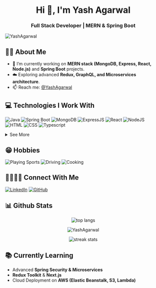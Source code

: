 <h1 align="center">Hi 👋, I'm Yash Agarwal</h1>
<h3 align="center">Full Stack Developer | MERN & Spring Boot</h3>

<p align="left"> <img src="https://komarev.com/ghpvc/?username=YashCoderX&label=Profile%20views&color=0e75b6&style=for-the-badge" alt="YashAgarwal" /> </p>

## 👦🏻 About Me

- 🌱 I’m currently working on **MERN stack (MongoDB, Express, React, Node.js)** and **Spring Boot** projects.
- ☁️ Exploring advanced **Redux, GraphQL, and Microservices architecture**.
- 📫  Reach me: [@YashAgarwal](https://www.linkedin.com/in/yashagarwal1611/)

## 💻 Technologies I Work With

![Java](https://img.shields.io/badge/Java-ED8B00?style=for-the-badge&logo=openjdk&logoColor=white)
![Spring Boot](https://img.shields.io/badge/SpringBoot-6DB33F?style=for-the-badge&logo=springboot&logoColor=white)
![MongoDB](https://img.shields.io/badge/MongoDB-4EA94B?style=for-the-badge&logo=mongodb&logoColor=white)
![ExpressJS](https://img.shields.io/badge/Express.js-000000?style=for-the-badge&logo=express&logoColor=white)
![React](https://img.shields.io/badge/React-20232A?style=for-the-badge&logo=react&logoColor=61DAFB)
![NodeJS](https://img.shields.io/badge/Node.js-339933?style=for-the-badge&logo=nodedotjs&logoColor=white)
![HTML](https://img.shields.io/badge/HTML5-E34F26?style=for-the-badge&logo=html5&logoColor=white)
![CSS](https://img.shields.io/badge/CSS3-1572B6?style=for-the-badge&logo=css3&logoColor=white)
![Typescript](https://img.shields.io/badge/TypeScript-007ACC?style=for-the-badge&logo=typescript&logoColor=white)

<details>
  <summary>See More</summary>

![JavaScript](https://img.shields.io/badge/JavaScript-323330?style=for-the-badge&logo=javascript&logoColor=F7DF1E)
![JSON](https://img.shields.io/badge/json-5E5C5C?style=for-the-badge&logo=json&logoColor=white)
![NPM](https://img.shields.io/badge/npm-CB3837?style=for-the-badge&logo=npm&logoColor=white)
![Firebase](https://img.shields.io/badge/firebase-ffca28?style=for-the-badge&logo=firebase&logoColor=black)
![Yarn](https://img.shields.io/badge/Yarn-2C8EBB?style=for-the-badge&logo=yarn&logoColor=white)
![SASS](https://img.shields.io/badge/Sass-CC6699?style=for-the-badge&logo=sass&logoColor=white)
![TailwindCSS](https://img.shields.io/badge/Tailwind_CSS-38B2AC?style=for-the-badge&logo=tailwind-css&logoColor=white)
![Styled Components](https://img.shields.io/badge/styled--components-DB7093?style=for-the-badge&logo=styled-components&logoColor=white)
![Redux](https://img.shields.io/badge/Redux-593D88?style=for-the-badge&logo=redux&logoColor=white)
![GraphQL](https://img.shields.io/badge/GraphQl-E10098?style=for-the-badge&logo=graphql&logoColor=white)
![Rust](https://img.shields.io/badge/Rust-3776AB?style=for-the-badge&logo=rust&logoColor=white)
![Actix](https://img.shields.io/badge/Actix-CC6699?style=for-the-badge&logo=actix&logoColor=white)
![AWS](https://img.shields.io/badge/AWS-2CA5E0?style=for-the-badge&logo=aws&logoColor=white)
![Git](https://img.shields.io/badge/Git-F05032?style=for-the-badge&logo=git&logoColor=white)
![ESLint](https://img.shields.io/badge/eslint-3A33D1?style=for-the-badge&logo=eslint&logoColor=white)
![Prettier](https://img.shields.io/badge/prettier-1A2C34?style=for-the-badge&logo=prettier&logoColor=F7BA3E)
  
</details>

## 😁 Hobbies

![Playing Sports](https://img.shields.io/badge/%E2%9A%BDPlaying_Sports-0052CC?style=for-the-badge)
![Driving](https://img.shields.io/badge/%F0%9F%9A%97Driving-38B2AC?style=for-the-badge)
![Cooking](https://img.shields.io/badge/%F0%9F%8D%B4Cooking-F24E1E?style=for-the-badge)

## 🫱🏼‍🫲🏼 Connect With Me

[![LinkedIn](https://img.shields.io/badge/LinkedIn-blue?style=for-the-badge&logo=linkedin&logoColor=white)](https://www.linkedin.com/in/yashagarwal1611)
[![GitHub](https://img.shields.io/badge/GitHub-100000?style=for-the-badge&logo=github&logoColor=white)](https://github.com/YashCoderX)

## 📊 Github Stats

<p align="center">
  <img src="https://github-readme-stats.vercel.app/api/top-langs/?username=YashCoderX&layout=compact&theme=gotham" alt="top langs" />
</p>

<p align="center"> <img src="https://github-readme-stats.vercel.app/api?username=YashCoderX&show_icons=true&theme=gotham" alt="YashAgarwal" />

<p align="center">
  <img src="https://github-readme-streak-stats.herokuapp.com/?user=YashCoderX&theme=gotham" alt="streak stats" />
</p>

## 📚 Currently Learning

- Advanced **Spring Security & Microservices**
- **Redux Toolkit** & **Next.js**
- Cloud Deployment on **AWS (Elastic Beanstalk, S3, Lambda)**

